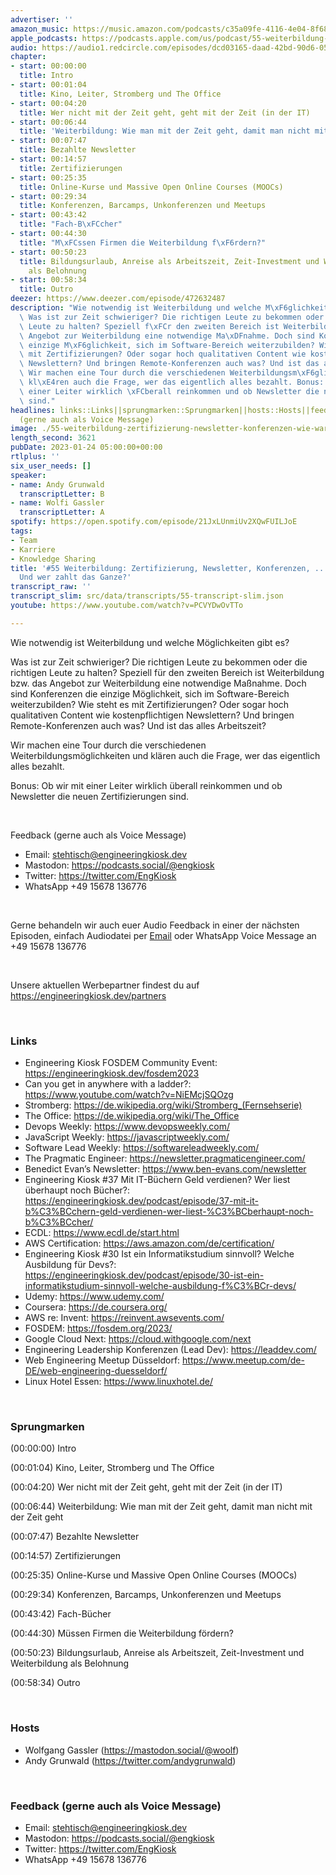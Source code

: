 ```yaml
---
advertiser: ''
amazon_music: https://music.amazon.com/podcasts/c35a09fe-4116-4e04-8f68-77d61b112e46/episodes/6e7c836a-8930-4b03-b8f3-af88caa6e3db/engineering-kiosk-55-weiterbildung-zertifizierung-newsletter-konferenzen-wie-warum-und-wer-zahlt-das-ganze
apple_podcasts: https://podcasts.apple.com/us/podcast/55-weiterbildung-zertifizierung-newsletter-konferenzen/id1603082924?i=1000596198729&uo=4
audio: https://audio1.redcircle.com/episodes/dcd03165-daad-42bd-90d6-0524fe595693/stream.mp3
chapter:
- start: 00:00:00
  title: Intro
- start: 00:01:04
  title: Kino, Leiter, Stromberg und The Office
- start: 00:04:20
  title: Wer nicht mit der Zeit geht, geht mit der Zeit (in der IT)
- start: 00:06:44
  title: 'Weiterbildung: Wie man mit der Zeit geht, damit man nicht mit der Zeit geht'
- start: 00:07:47
  title: Bezahlte Newsletter
- start: 00:14:57
  title: Zertifizierungen
- start: 00:25:35
  title: Online-Kurse und Massive Open Online Courses (MOOCs)
- start: 00:29:34
  title: Konferenzen, Barcamps, Unkonferenzen und Meetups
- start: 00:43:42
  title: "Fach-B\xFCcher"
- start: 00:44:30
  title: "M\xFCssen Firmen die Weiterbildung f\xF6rdern?"
- start: 00:50:23
  title: Bildungsurlaub, Anreise als Arbeitszeit, Zeit-Investment und Weiterbildung
    als Belohnung
- start: 00:58:34
  title: Outro
deezer: https://www.deezer.com/episode/472632487
description: "Wie notwendig ist Weiterbildung und welche M\xF6glichkeiten gibt es?\
  \ Was ist zur Zeit schwieriger? Die richtigen Leute zu bekommen oder die richtigen\
  \ Leute zu halten? Speziell f\xFCr den zweiten Bereich ist Weiterbildung bzw. das\
  \ Angebot zur Weiterbildung eine notwendige Ma\xDFnahme. Doch sind Konferenzen die\
  \ einzige M\xF6glichkeit, sich im Software-Bereich weiterzubilden? Wie steht es\
  \ mit Zertifizierungen? Oder sogar hoch qualitativen Content wie kostenpflichtigen\
  \ Newslettern? Und bringen Remote-Konferenzen auch was? Und ist das alles Arbeitszeit?\
  \ Wir machen eine Tour durch die verschiedenen Weiterbildungsm\xF6glichkeiten und\
  \ kl\xE4ren auch die Frage, wer das eigentlich alles bezahlt. Bonus: Ob wir mit\
  \ einer Leiter wirklich \xFCberall reinkommen und ob Newsletter die neuen Zertifizierungen\
  \ sind."
headlines: links::Links||sprungmarken::Sprungmarken||hosts::Hosts||feedback-gerne-auch-als-voice-message::Feedback
  (gerne auch als Voice Message)
image: ./55-weiterbildung-zertifizierung-newsletter-konferenzen-wie-warum-und-wer-zahlt-das-ganze.jpg
length_second: 3621
pubDate: 2023-01-24 05:00:00+00:00
rtlplus: ''
six_user_needs: []
speaker:
- name: Andy Grunwald
  transcriptLetter: B
- name: Wolfi Gassler
  transcriptLetter: A
spotify: https://open.spotify.com/episode/21JxLUnmiUv2XQwFUILJoE
tags:
- Team
- Karriere
- Knowledge Sharing
title: '#55 Weiterbildung: Zertifizierung, Newsletter, Konferenzen, ... Wie? Warum?
  Und wer zahlt das Ganze?'
transcript_raw: ''
transcript_slim: src/data/transcripts/55-transcript-slim.json
youtube: https://www.youtube.com/watch?v=PCVYDwOvTTo

---
```

<p><span>Wie notwendig ist Weiterbildung und welche Möglichkeiten gibt es?</span></p><p><span>Was ist zur Zeit schwieriger? Die richtigen Leute zu bekommen oder die richtigen Leute zu halten? Speziell für den zweiten Bereich ist Weiterbildung bzw. das Angebot zur Weiterbildung eine notwendige Maßnahme. Doch sind Konferenzen die einzige Möglichkeit, sich im Software-Bereich weiterzubilden? Wie steht es mit Zertifizierungen? Oder sogar hoch qualitativen Content wie kostenpflichtigen Newslettern? Und bringen Remote-Konferenzen auch was? Und ist das alles Arbeitszeit?</span></p><p><span>Wir machen eine Tour durch die verschiedenen Weiterbildungsmöglichkeiten und klären auch die Frage, wer das eigentlich alles bezahlt.</span></p><p><span>Bonus: Ob wir mit einer Leiter wirklich überall reinkommen und ob Newsletter die neuen Zertifizierungen sind.</span></p><p><br></p><p><span>Feedback (gerne auch als Voice Message)</span></p><ul><li><span>Email: </span><a href="mailto:stehtisch@engineeringkiosk.dev" rel="nofollow">stehtisch@engineeringkiosk.dev</a></li><li><span>Mastodon: </span><a href="https://podcasts.social/@engkiosk" rel="nofollow">https://podcasts.social/@engkiosk</a></li><li><span>Twitter: </span><a href="https://twitter.com/EngKiosk" rel="nofollow">https://twitter.com/EngKiosk</a></li><li><span>WhatsApp </span>+49 15678 136776</li></ul><p><br></p><p><span>Gerne behandeln wir auch euer Audio Feedback in einer der nächsten Episoden, einfach Audiodatei per </span><a href="https://engineeringkiosk.dev/kontakt/">Email</a><span> oder WhatsApp Voice Message an </span>+49 15678 136776</p><p><br></p><p>Unsere aktuellen Werbepartner findest du auf <a href="https://engineeringkiosk.dev/partners">https://engineeringkiosk.dev/partners</a></p><p> </p><h3 id="links">Links</h3><ul><li><span>Engineering Kiosk FOSDEM Community Event: </span><a href="https://engineeringkiosk.dev/fosdem2023">https://engineeringkiosk.dev/fosdem2023</a></li><li><span>Can you get in anywhere with a ladder?: </span><a href="https://www.youtube.com/watch?v=NiEMcjSQOzg" rel="nofollow">https://www.youtube.com/watch?v=NiEMcjSQOzg</a></li><li><span>Stromberg: </span><a href="https://de.wikipedia.org/wiki/Stromberg_(Fernsehserie)" rel="nofollow">https://de.wikipedia.org/wiki/Stromberg_(Fernsehserie)</a></li><li><span>The Office: </span><a href="https://de.wikipedia.org/wiki/The_Office" rel="nofollow">https://de.wikipedia.org/wiki/The_Office</a><span> </span></li><li><span>Devops Weekly: </span><a href="https://www.devopsweekly.com/" rel="nofollow">https://www.devopsweekly.com/</a></li><li><span>JavaScript Weekly: </span><a href="https://javascriptweekly.com/" rel="nofollow">https://javascriptweekly.com/</a></li><li><span>Software Lead Weekly: </span><a href="https://softwareleadweekly.com/" rel="nofollow">https://softwareleadweekly.com/</a></li><li><span>The Pragmatic Engineer: </span><a href="https://newsletter.pragmaticengineer.com/" rel="nofollow">https://newsletter.pragmaticengineer.com/</a></li><li><span>Benedict Evan’s Newsletter: </span><a href="https://www.ben-evans.com/newsletter" rel="nofollow">https://www.ben-evans.com/newsletter</a></li><li><span>Engineering Kiosk #37 Mit IT-Büchern Geld verdienen? Wer liest überhaupt noch Bücher?: </span><a href="https://engineeringkiosk.dev/podcast/episode/37-mit-it-b%C3%BCchern-geld-verdienen-wer-liest-%C3%BCberhaupt-noch-b%C3%BCcher/">https://engineeringkiosk.dev/podcast/episode/37-mit-it-b%C3%BCchern-geld-verdienen-wer-liest-%C3%BCberhaupt-noch-b%C3%BCcher/</a></li><li><span>ECDL: </span><a href="https://www.ecdl.de/start.html" rel="nofollow">https://www.ecdl.de/start.html</a></li><li><span>AWS Certification: </span><a href="https://aws.amazon.com/de/certification/" rel="nofollow">https://aws.amazon.com/de/certification/</a></li><li><span>Engineering Kiosk #30 Ist ein Informatikstudium sinnvoll? Welche Ausbildung für Devs?: </span><a href="https://engineeringkiosk.dev/podcast/episode/30-ist-ein-informatikstudium-sinnvoll-welche-ausbildung-f%C3%BCr-devs/">https://engineeringkiosk.dev/podcast/episode/30-ist-ein-informatikstudium-sinnvoll-welche-ausbildung-f%C3%BCr-devs/</a></li><li><span>Udemy: </span><a href="https://www.udemy.com/" rel="nofollow">https://www.udemy.com/</a></li><li><span>Coursera: </span><a href="https://de.coursera.org/" rel="nofollow">https://de.coursera.org/</a></li><li><span>AWS re: Invent: </span><a href="https://reinvent.awsevents.com/" rel="nofollow">https://reinvent.awsevents.com/</a></li><li><span>FOSDEM: </span><a href="https://fosdem.org/2023/" rel="nofollow">https://fosdem.org/2023/</a></li><li><span>Google Cloud Next: </span><a href="https://cloud.withgoogle.com/next" rel="nofollow">https://cloud.withgoogle.com/next</a></li><li><span>Engineering Leadership Konferenzen (Lead Dev): </span><a href="https://leaddev.com/" rel="nofollow">https://leaddev.com/</a></li><li><span>Web Engineering Meetup Düsseldorf: </span><a href="https://www.meetup.com/de-DE/web-engineering-duesseldorf/" rel="nofollow">https://www.meetup.com/de-DE/web-engineering-duesseldorf/</a></li><li><span>Linux Hotel Essen: </span><a href="https://www.linuxhotel.de/" rel="nofollow">https://www.linuxhotel.de/</a></li></ul><p><br></p><h3 id="sprungmarken">Sprungmarken</h3><p><span>(00:00:00) Intro</span></p><p><span>(00:01:04) Kino, Leiter, Stromberg und The Office</span></p><p><span>(00:04:20) Wer nicht mit der Zeit geht, geht mit der Zeit (in der IT)</span></p><p><span>(00:06:44) Weiterbildung: Wie man mit der Zeit geht, damit man nicht mit der Zeit geht</span></p><p><span>(00:07:47) Bezahlte Newsletter</span></p><p><span>(00:14:57) Zertifizierungen</span></p><p><span>(00:25:35) Online-Kurse und Massive Open Online Courses (MOOCs)</span></p><p><span>(00:29:34) Konferenzen, Barcamps, Unkonferenzen und Meetups</span></p><p><span>(00:43:42) Fach-Bücher</span></p><p><span>(00:44:30) Müssen Firmen die Weiterbildung fördern?</span></p><p><span>(00:50:23) Bildungsurlaub, Anreise als Arbeitszeit, Zeit-Investment und Weiterbildung als Belohnung</span></p><p><span>(00:58:34) Outro</span></p><p><br></p><h3 id="hosts">Hosts</h3><ul><li><span>Wolfgang Gassler (</span><a href="https://mastodon.social/@woolf" rel="nofollow">https://mastodon.social/@woolf</a><span>)</span></li><li><span>Andy Grunwald (</span><a href="https://twitter.com/andygrunwald" rel="nofollow">https://twitter.com/andygrunwald</a><span>)</span></li></ul><p><br></p><h3 id="feedback-gerne-auch-als-voice-message">Feedback (gerne auch als Voice Message)</h3><ul><li><span>Email: </span><a href="mailto:stehtisch@engineeringkiosk.dev" rel="nofollow">stehtisch@engineeringkiosk.dev</a></li><li><span>Mastodon: </span><a href="https://podcasts.social/@engkiosk" rel="nofollow">https://podcasts.social/@engkiosk</a></li><li><span>Twitter: </span><a href="https://twitter.com/EngKiosk" rel="nofollow">https://twitter.com/EngKiosk</a></li><li><span>WhatsApp </span>+49 15678 136776</li></ul>